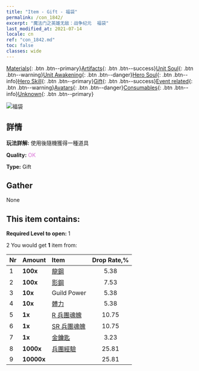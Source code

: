 ```yaml
---
title: "Item - Gift - 福袋"
permalink: /con_1842/
excerpt: "魔法门之英雄无敌：战争纪元  福袋"
last_modified_at: 2021-07-14
locale: cn
ref: "con_1842.md"
toc: false
classes: wide
---
```

 [Materials](/ItemsCN/){: .btn .btn--primary}[Artifacts](/ItemsCN/Artifacts/){: .btn .btn--success}[Unit Soul](/ItemsCN/UnitSoul/){: .btn .btn--warning}[Unit Awakening](/ItemsCN/UnitAwakening/){: .btn .btn--danger}[Hero Soul](/ItemsCN/HeroSoul/){: .btn .btn--info}[Hero Skill](/ItemsCN/HeroSkill/){: .btn .btn--primary}[Gift](/ItemsCN/Gift/){: .btn .btn--success}[Event related](/ItemsCN/Events/){: .btn .btn--warning}[Avatars](/ItemsCN/Avatars/){: .btn .btn--danger}[Consumables](/ItemsCN/Consumables/){: .btn .btn--info}[Unknown](/ItemsCN/Unknown/){: .btn .btn--primary}

 ![福袋](/images/t/i_907314.png)

## 詳情
 **玩法詳解:** 使用後隨機獲得一種道具

 **Quality:** <span style="color: #DA70D6">OK</span>

 **Type:** Gift

## Gather

  None

## This item contains:

 **Required Level to open:** 1

 2 You would get **1** item  from:

  | Nr | Amount |     Item    | Drop Rate,% |
  |:---|:-------|:------------|:---------:|
  | 1 |  **100x** | [龍鋼](/cn/Items/con_880/) | 5.38 | 
  | 2 |  **100x** | [影鋼](/cn/Items/con_881/) | 7.53 | 
  | 3 |  **10x** | Guild Power | 5.38 | 
  | 4 |  **10x** | [體力](/cn/Items/con_900/) | 5.38 | 
  | 5 |  **1x** | [R 兵團魂魄](/cn/Items/con_533/) | 10.75 | 
  | 6 |  **1x** | [SR 兵團魂魄](/cn/Items/con_534/) | 10.75 | 
  | 7 |  **1x** | [金鑰匙](/cn/Items/con_783/) | 3.23 | 
  | 8 |  **1000x** | [兵團經驗](/cn/Items/con_902/) | 25.81 | 
  | 9 |  **10000x** | <i class="fas fa-coins"/> | 25.81 | 
